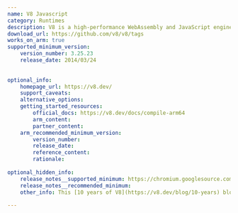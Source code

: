 ```yaml
---
name: V8 Javascript
category: Runtimes
description: V8 is a high-performance WebAssembly and JavaScript engine that implements ECMAScript and WebAssembly, and can be embedded into any C++ application.
download_url: https://github.com/v8/v8/tags
works_on_arm: true
supported_minimum_version:
    version_number: 3.25.23
    release_date: 2014/03/24
 
 
optional_info:
    homepage_url: https://v8.dev/
    support_caveats:
    alternative_options:
    getting_started_resources:
        official_docs: https://v8.dev/docs/compile-arm64
        arm_content:
        partner_content:
    arm_recommended_minimum_version:
        version_number:
        release_date:
        reference_content:
        rationale:
 
optional_hidden_info:
    release_notes__supported_minimum: https://chromium.googlesource.com/v8/v8/+/4.3.61/ChangeLog#3147
    release_notes__recommended_minimum:
    other_info: This [10 years of V8](https://v8.dev/blog/10-years) blog confirms that the V8 partners helped port V8 to three new instruction set architectures - PPC, MIPS64, and ARM64, in 2014.
 
---
```

